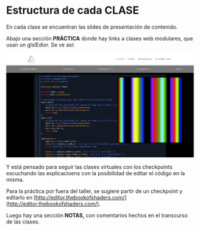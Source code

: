# Estructura de cada CLASE

En cada clase se encuentran las slides de presentación de contenido.

Abajo una sección **PRÁCTICA** donde hay links a clases web modulares, que usan un glslEdior. Se ve así:

![](../../../../.gitbook/assets/example.png)

Y está pensado para seguir las clases virtuales con los checkpoints escuchando las explicacioens con la posibilidad de editar el código en la misma.

Para la práctica por fuera del taller, se sugiere partir de un checkpoint y editarlo en [http://editor.thebookofshaders.com/](http://editor.thebookofshaders.com/).

Luego hay una sección **NOTAS,** con comentarios hechos en el transcurso de las clases.
